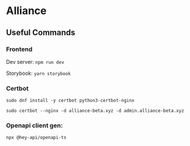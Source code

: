 # Alliance

## Useful Commands

### Frontend

Dev server: `npm run dev`

Storybook: `yarn storybook`

### Certbot

`sudo dnf install -y certbot python3-certbot-nginx`

`sudo certbot --nginx -d alliance-beta.xyz -d admin.alliance-beta.xyz`

### Openapi client gen:

`npx @hey-api/openapi-ts`
